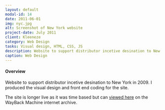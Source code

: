 ```yaml
---
layout: default
modal-id: 14
date: 2011-06-01
img: nyc.jpg
alt: Screenshot of New York website
project-date: July 2011
client: Kleeneze
category: Web Design
tasks: Visual design, HTML, CSS, JS
description: Website to support distributor incetive desination to New York
caption: Web Design
---
```


#### Overview

Website to support distributor incetive desination to New York in 2009.  I produced the visual design and front end coding for the site.

The site is longer live as it was time based but can <a href="https://web.archive.org/web/20111117014341/http://www.newyork2011.co.uk/">viewed here</a> on the WayBack Machine internet archive. 

